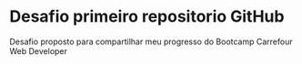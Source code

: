 # Desafio primeiro repositorio GitHub
Desafio proposto para compartilhar meu progresso do Bootcamp Carrefour Web Developer
